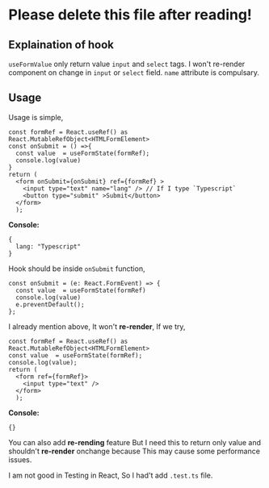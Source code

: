 # Please delete this file after reading!
## Explaination of hook
`useFormValue` only return value `input` and `select` tags. I won't re-render component on change in `input` or `select` field.
`name` attribute is compulsary.

## Usage

Usage is simple, 
```
const formRef = React.useRef() as React.MutableRefObject<HTMLFormElement>
const onSubmit = () =>{
  const value  = useFormState(formRef);
  console.log(value) 
}
return (
  <form onSubmit={onSubmit} ref={formRef} >
    <input type="text" name="lang" /> // If I type `Typescript`
    <button type="submit" >Submit</button>
  </form>
  );
```

**Console:**
```
{
  lang: "Typescript"
}
```

Hook should be inside `onSubmit` function, 
```
const onSubmit = (e: React.FormEvent) => {
  const value  = useFormState(formRef)
  console.log(value)
  e.preventDefault();
};
```
I already mention above, It won't **re-render**, If we try,
```
const formRef = React.useRef() as React.MutableRefObject<HTMLFormElement>
const value  = useFormState(formRef);
console.log(value);
return (
  <form ref={formRef}>
    <input type="text" />
  </form>
  );
```

**Console:**
```
{}
```
You can also add **re-rending** feature But I need this to return only value and shouldn't **re-render** onchange because
This may cause some performance issues.

I am not good in Testing in React, So I had't add `.test.ts` file.
